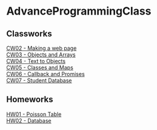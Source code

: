 # AdvanceProgrammingClass

## Classworks

<a href="https://mertagcakoyun.github.io/AdvancedProgrammingClass/ClassWorks/CW02/CountingNew.html"> CW02 - Making a web page </a> <br/>
<a href="https://mertagcakoyun.github.io/AdvancedProgrammingClass/ClassWorks/CW03/chap4.html"> CW03 - Objects and Arrays</a> <br/>
<a href="https://mertagcakoyun.github.io/AdvancedProgrammingClass/ClassWorks/CW04/index.html"> CW04 - Text to Objects </a> <br/>
<a href="https://mertagcakoyun.github.io/AdvancedProgrammingClass/ClassWorks/CW05/CW05.html"> CW05 - Classes and Maps </a> <br/>
<a href="https://mertagcakoyun.github.io/AdvancedProgrammingClass/ClassWorks/CW06/CW06.html"> CW06 - Callback and Promises </a> <br/>
<a href="https://mertagcakoyun.github.io/AdvancedProgrammingClass/ClassWorks/CW07/CW07.html"> CW07 - Student Database </a> <br/>


## Homeworks
<a href="https://mertagcakoyun.github.io/AdvancedProgrammingClass/Homeworks/HW01/HW01.html"> HW01 - Poisson Table </a> <br/>
<a href="https://mertagcakoyun.github.io/AdvancedProgrammingClass/Homeworks/HW02/HW02.html"> HW02 - Database </a> <br/>
